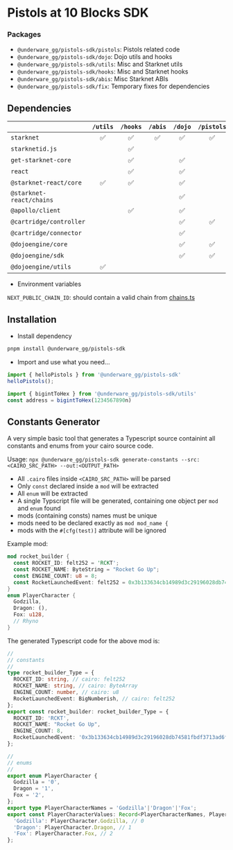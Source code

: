 # Pistols at 10 Blocks SDK

### Packages

* `@underware_gg/pistols-sdk/pistols`: Pistols related code
* `@underware_gg/pistols-sdk/dojo`: Dojo utils and hooks
* `@underware_gg/pistols-sdk/utils`: Misc and Starknet utils
* `@underware_gg/pistols-sdk/hooks`: Misc and Starknet hooks
* `@underware_gg/pistols-sdk/abis`: Misc Starknet ABIs
* `@underware_gg/pistols-sdk/fix`: Temporary fixes for dependencies


## Dependencies

|                          | `/utils` | `/hooks` | `/abis` | `/dojo` | `/pistols` |
|--------------------------|:--------:|:--------:|:-------:|:-------:|:--------:|
| `starknet`               | ✅       | ✅       | ✅      | ✅      |  ✅      |
| `starknetid.js`          |          | ✅       |         |         |          |
| `get-starknet-core`      |          | ✅       |         | ✅      |          |
| `react`                  |          | ✅       |         | ✅      |          |
| `@starknet-react/core`   | ✅       | ✅       |         | ✅      |          |
| `@starknet-react/chains` |          |          |         | ✅      |          |
| `@apollo/client`         |          | ✅       |         | ✅      |          |
| `@cartridge/controller`  |          |          |         | ✅      | ✅       |
| `@cartridge/connector`   |          |          |         | ✅      |          |
| `@dojoengine/core`       |          |          |         | ✅      | ✅       |
| `@dojoengine/sdk`        |          |          |         | ✅      | ✅       |
| `@dojoengine/utils`      | ✅       |          |         |         |          |

* Environment variables

`NEXT_PUBLIC_CHAIN_ID`: should contain a valid chain from [chains.ts](src/dojo/setup/chains.ts)


## Installation

* Install dependency

```bash
pnpm install @underware_gg/pistols-sdk
```

* Import and use what you need...

```js
import { helloPistols } from '@underware_gg/pistols-sdk'
helloPistols();

import { bigintToHex } from '@underware_gg/pistols-sdk/utils'
const address = bigintToHex(1234567890n)
```






## Constants Generator

A very simple basic tool that generates a Typescript source containint all constants and enums from your cairo source code.

Usage: `npx @underware_gg/pistols-sdk generate-constants --src:<CAIRO_SRC_PATH> --out:<OUTPUT_PATH>`

* All `.cairo` files inside `<CAIRO_SRC_PATH>` will be parsed
* Only `const` declared inside a `mod` will be extracted
* All `enum` will be extracted
* A single Typscript file will be generated, containing one object per `mod` and `enum` found
* mods (containing consts) names must be unique
* mods need to be declared exactly as `mod mod_name {`
* mods with the `#[cfg(test)]` attribute will be ignored

Example mod:

```rust
mod rocket_builder {
  const ROCKET_ID: felt252 = 'RCKT';
  const ROCKET_NAME: ByteString = "Rocket Go Up";
  const ENGINE_COUNT: u8 = 8;
  const RocketLaunchedEvent: felt252 = 0x3b133634cb14989d3c29196028db74581fbdf3713ad6f45f67ab4bf81f5ac56;
}
enum PlayerCharacter {
  Godzilla,
  Dragon: (),
  Fox: u128,
  // Rhyno
}
```

The generated Typescript code for the above mod is:

```typescript
//
// constants
//
type rocket_builder_Type = {
  ROCKET_ID: string, // cairo: felt252
  ROCKET_NAME: string, // cairo: ByteArray
  ENGINE_COUNT: number, // cairo: u8
  RocketLaunchedEvent: BigNumberish, // cairo: felt252
};
export const rocket_builder: rocket_builder_Type = {
  ROCKET_ID: 'RCKT',
  ROCKET_NAME: "Rocket Go Up",
  ENGINE_COUNT: 8,
  RocketLaunchedEvent: '0x3b133634cb14989d3c29196028db74581fbdf3713ad6f45f67ab4bf81f5ac56',
};

//
// enums
//
export enum PlayerCharacter {
  Godzilla = '0',
  Dragon = '1',
  Fox = '2',
};
export type PlayerCharacterNames = 'Godzilla'|'Dragon'|'Fox';
export const PlayerCharacterValues: Record<PlayerCharacterNames, PlayerCharacter> = {
  'Godzilla': PlayerCharacter.Godzilla, // 0
  'Dragon': PlayerCharacter.Dragon, // 1
  'Fox': PlayerCharacter.Fox, // 2
};
```
